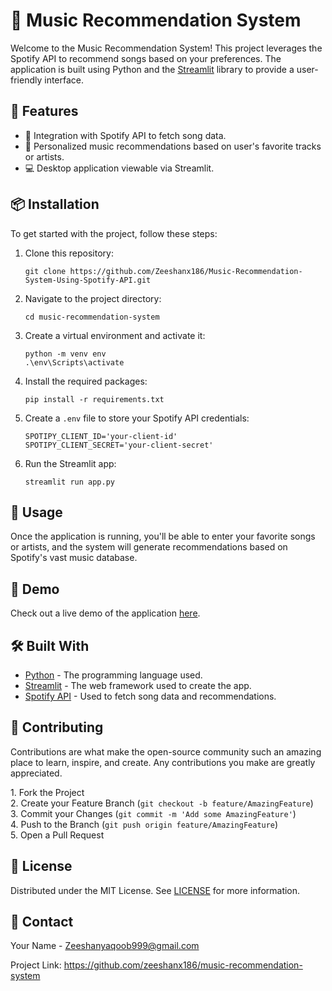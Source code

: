 <!DOCTYPE html>
<html lang="en">
<head>
    <meta charset="UTF-8">
    <meta name="viewport" content="width=device-width, initial-scale=1.0">
</head>
<body>
    <h1>🎵 Music Recommendation System</h1>
    <p>
        Welcome to the Music Recommendation System! This project leverages the Spotify API to recommend songs based on your preferences. The application is built using Python and the <a href="https://streamlit.io/">Streamlit</a> library to provide a user-friendly interface.
    </p>
    <h2>🚀 Features</h2>
    <ul>
        <li>📡 Integration with Spotify API to fetch song data.</li>
        <li>🎤 Personalized music recommendations based on user's favorite tracks or artists.</li>
        <li>💻 Desktop application viewable via Streamlit.</li>
    </ul>
    <h2>📦 Installation</h2>
    <p>To get started with the project, follow these steps:</p>
    <ol>
        <li>Clone this repository:</li>
        <pre><code>git clone https://github.com/Zeeshanx186/Music-Recommendation-System-Using-Spotify-API.git</code></pre>
        <li>Navigate to the project directory:</li>
        <pre><code>cd music-recommendation-system</code></pre>
        <li>Create a virtual environment and activate it:</li>
        <pre><code>python -m venv env<br>.\env\Scripts\activate</code></pre>
        <li>Install the required packages:</li>
        <pre><code>pip install -r requirements.txt</code></pre>
        <li>Create a <code>.env</code> file to store your Spotify API credentials:</li>
        <pre><code>SPOTIPY_CLIENT_ID='your-client-id'<br>SPOTIPY_CLIENT_SECRET='your-client-secret'</code></pre>
        <li>Run the Streamlit app:</li>
        <pre><code>streamlit run app.py</code></pre>
    </ol>
    <h2>🔧 Usage</h2>
    <p>Once the application is running, you'll be able to enter your favorite songs or artists, and the system will generate recommendations based on Spotify's vast music database.</p>
    <h2>🌟 Demo</h2>
    <p>Check out a live demo of the application <a href="https://share.streamlit.io/yourusername/music-recommendation-system">here</a>.</p>
    <h2>🛠️ Built With</h2>
    <ul>
        <li><a href="https://www.python.org/">Python</a> - The programming language used.</li>
        <li><a href="https://streamlit.io/">Streamlit</a> - The web framework used to create the app.</li>
        <li><a href="https://developer.spotify.com/documentation/web-api/">Spotify API</a> - Used to fetch song data and recommendations.</li>
    </ul>
    <h2>🤝 Contributing</h2>
    <p>
        Contributions are what make the open-source community such an amazing place to learn, inspire, and create. Any contributions you make are greatly appreciated.
    </p>
    <p>
        1. Fork the Project<br>
        2. Create your Feature Branch (<code>git checkout -b feature/AmazingFeature</code>)<br>
        3. Commit your Changes (<code>git commit -m 'Add some AmazingFeature'</code>)<br>
        4. Push to the Branch (<code>git push origin feature/AmazingFeature</code>)<br>
        5. Open a Pull Request
    </p>
    <h2>📄 License</h2>
    <p>
        Distributed under the MIT License. See <a href="LICENSE">LICENSE</a> for more information.
    </p>
    <h2>📧 Contact</h2>
    <p>Your Name - <a href="mailto:Zeeshanyaqoob999@gmail.com">Zeeshanyaqoob999@gmail.com</a></p>
    <p>Project Link: <a href="https://github.com/yourusername/music-recommendation-system">https://github.com/zeeshanx186/music-recommendation-system</a></p>
</body>
</html>
